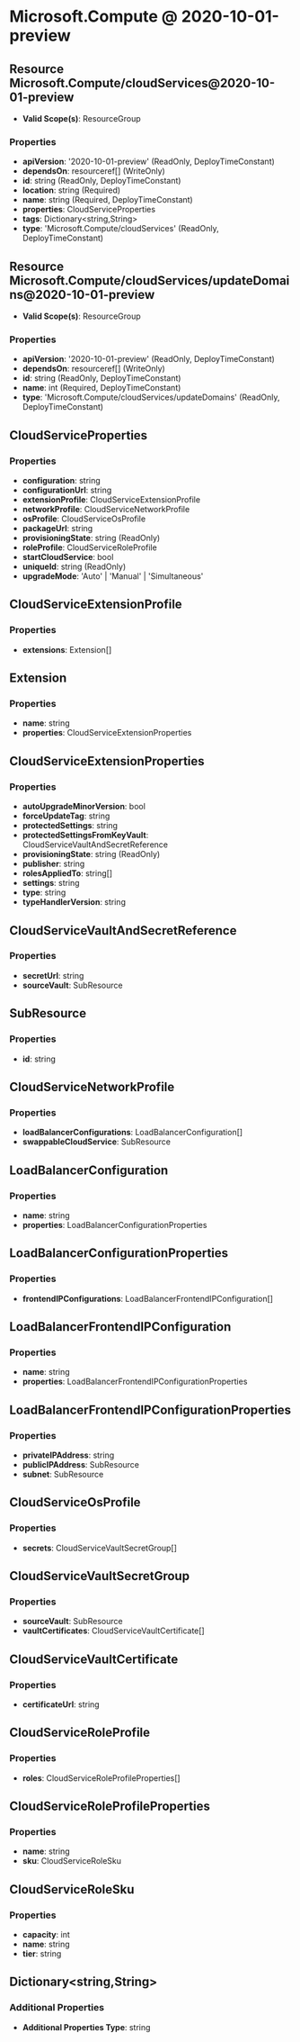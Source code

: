 # Microsoft.Compute @ 2020-10-01-preview

## Resource Microsoft.Compute/cloudServices@2020-10-01-preview
* **Valid Scope(s)**: ResourceGroup
### Properties
* **apiVersion**: '2020-10-01-preview' (ReadOnly, DeployTimeConstant)
* **dependsOn**: resourceref[] (WriteOnly)
* **id**: string (ReadOnly, DeployTimeConstant)
* **location**: string (Required)
* **name**: string (Required, DeployTimeConstant)
* **properties**: CloudServiceProperties
* **tags**: Dictionary<string,String>
* **type**: 'Microsoft.Compute/cloudServices' (ReadOnly, DeployTimeConstant)

## Resource Microsoft.Compute/cloudServices/updateDomains@2020-10-01-preview
* **Valid Scope(s)**: ResourceGroup
### Properties
* **apiVersion**: '2020-10-01-preview' (ReadOnly, DeployTimeConstant)
* **dependsOn**: resourceref[] (WriteOnly)
* **id**: string (ReadOnly, DeployTimeConstant)
* **name**: int (Required, DeployTimeConstant)
* **type**: 'Microsoft.Compute/cloudServices/updateDomains' (ReadOnly, DeployTimeConstant)

## CloudServiceProperties
### Properties
* **configuration**: string
* **configurationUrl**: string
* **extensionProfile**: CloudServiceExtensionProfile
* **networkProfile**: CloudServiceNetworkProfile
* **osProfile**: CloudServiceOsProfile
* **packageUrl**: string
* **provisioningState**: string (ReadOnly)
* **roleProfile**: CloudServiceRoleProfile
* **startCloudService**: bool
* **uniqueId**: string (ReadOnly)
* **upgradeMode**: 'Auto' | 'Manual' | 'Simultaneous'

## CloudServiceExtensionProfile
### Properties
* **extensions**: Extension[]

## Extension
### Properties
* **name**: string
* **properties**: CloudServiceExtensionProperties

## CloudServiceExtensionProperties
### Properties
* **autoUpgradeMinorVersion**: bool
* **forceUpdateTag**: string
* **protectedSettings**: string
* **protectedSettingsFromKeyVault**: CloudServiceVaultAndSecretReference
* **provisioningState**: string (ReadOnly)
* **publisher**: string
* **rolesAppliedTo**: string[]
* **settings**: string
* **type**: string
* **typeHandlerVersion**: string

## CloudServiceVaultAndSecretReference
### Properties
* **secretUrl**: string
* **sourceVault**: SubResource

## SubResource
### Properties
* **id**: string

## CloudServiceNetworkProfile
### Properties
* **loadBalancerConfigurations**: LoadBalancerConfiguration[]
* **swappableCloudService**: SubResource

## LoadBalancerConfiguration
### Properties
* **name**: string
* **properties**: LoadBalancerConfigurationProperties

## LoadBalancerConfigurationProperties
### Properties
* **frontendIPConfigurations**: LoadBalancerFrontendIPConfiguration[]

## LoadBalancerFrontendIPConfiguration
### Properties
* **name**: string
* **properties**: LoadBalancerFrontendIPConfigurationProperties

## LoadBalancerFrontendIPConfigurationProperties
### Properties
* **privateIPAddress**: string
* **publicIPAddress**: SubResource
* **subnet**: SubResource

## CloudServiceOsProfile
### Properties
* **secrets**: CloudServiceVaultSecretGroup[]

## CloudServiceVaultSecretGroup
### Properties
* **sourceVault**: SubResource
* **vaultCertificates**: CloudServiceVaultCertificate[]

## CloudServiceVaultCertificate
### Properties
* **certificateUrl**: string

## CloudServiceRoleProfile
### Properties
* **roles**: CloudServiceRoleProfileProperties[]

## CloudServiceRoleProfileProperties
### Properties
* **name**: string
* **sku**: CloudServiceRoleSku

## CloudServiceRoleSku
### Properties
* **capacity**: int
* **name**: string
* **tier**: string

## Dictionary<string,String>
### Additional Properties
* **Additional Properties Type**: string

